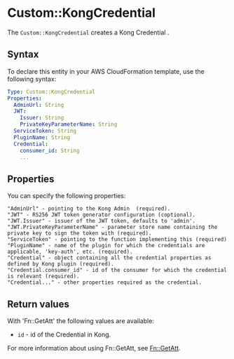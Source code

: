 # Custom::KongCredential
The `Custom::KongCredential` creates a Kong Credential .

## Syntax
To declare this entity in your AWS CloudFormation template, use the following syntax:

```yaml
Type: Custom::KongCredential
Properties:
  AdminUrl: String
  JWT:
    Issuer: String
    PrivateKeyParameterName: String
  ServiceToken: String
  PluginName: String
  Credential:
    consumer_id: String
    ...
```

## Properties
You can specify the following properties:

    "AdminUrl" - pointing to the Kong Admin  (required).
    "JWT" - RS256 JWT token generator configuration (coptional).
    "JWT.Issuer" - issuer of the JWT token, defaults to 'admin'.
    "JWT.PrivateKeyParameterName" - parameter store name containing the private key to sign the token with (required).
    "ServiceToken" - pointing to the function implementing this (required)
    "PluginName" - name of the plugin for which the credentials are applicable, 'key-auth', etc. (required).
    "Credential" - object containing all the credential properties as defined by Kong plugin (required).
    "Credential.consumer_id" - id of the consumer for which the credential is relevant (required).
    "Credential..." - other properties required as the credential.


## Return values
With 'Fn::GetAtt' the following values are available:

- `id` - id of the Credential in Kong.

For more information about using Fn::GetAtt, see [Fn::GetAtt](http://docs.aws.amazon.com/AWSCloudFormation/latest/UserGuide/intrinsic-function-reference-getatt.html).
